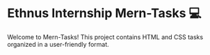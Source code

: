 # Ethnus Internship Mern-Tasks :computer:

Welcome to Mern-Tasks! This project contains HTML and CSS tasks organized in a user-friendly format.


